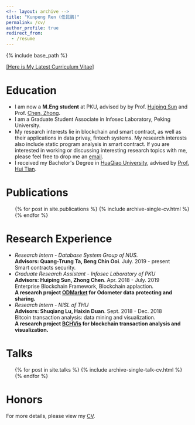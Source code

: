 ```yaml
---
<!-- layout: archive -->
title: "Kunpeng Ren (任昆鹏)"
permalink: /cv/
author_profile: true
redirect_from:
  - /resume
---
```


{% include base_path %}

[[Here is My Latest Curriculum Vitae]](http://kunpengren.github.io/files/CV_Kunpeng.pdf)


Education
======
* I am now a **M.Eng student** at PKU, advised by by Prof. [Huiping Sun](https://huipingsun.github.io/) and Prof. [Chen, Zhong](https://eecs.pku.edu.cn/info/1502/6739.htm).
* I am a Graduate Student Associate in Infosec Laboratory, Peking University.
* My research interests lie in blockchain and smart contract, as well as their applications in data privay, fintech systems. My research interests also include static program analysis in smart contract. If you are interested in working or discussing interesting research topics with me, please feel free to drop me an <a href="mailto:kunpengren@pku.edu.cn">email</a>.
* I received my Bachelor's Degree in [HuaQiao University](https://www.sjtu.edu.cn), advised by [Prof. Hui Tian](http://www.scholat.com/htian.en). 


Publications
======
  <ul>{% for post in site.publications %}
    {% include archive-single-cv.html %}
  {% endfor %}</ul>


Research Experience
======
* <i> Research Intern - Database System Group of NUS. </i> <br> **Advisors: Quang-Trung Ta, Beng Chin Ooi**.  July. 2019 - present<br>Smart contracts security.
* <i> Graduate Research Assistant - Infosec Laboratory of PKU</i> <br> **Advisors: Huiping Sun, Zhong Chen**. Apr. 2018 - July. 2019 <br>Enterprise Blockchain Framework, Blockchain applaction.<br>**A research project [ODMarket](https://kunpengren.github.io/portfolio/portfolio-2/) for Odometer data protecting and sharing.**
* <i> Research Intern - NISL of THU</i> <br> **Advisors: Shuqiang Lu, Haixin Duan**. Sept. 2018 - Dec. 2018<br>Bitcoin transaction analysis: data mining and visualization.<br>**A research project [BCHVis](https://kunpengren.github.io/portfolio/portfolio-1/) for blockchain transaction analysis and visualization.**
  
Talks
======
  <ul>{% for post in site.talks %}
    {% include archive-single-talk-cv.html %}
  {% endfor %}</ul>


Honors
=====
For more details, please view my [CV](http://kunpengren.github.io/files/CV_Kunpeng.pdf).